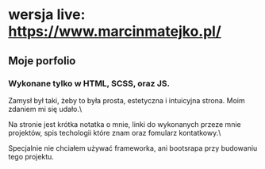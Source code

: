 # wersja live: https://www.marcinmatejko.pl/

## Moje porfolio 

### Wykonane tylko w HTML, SCSS, oraz JS.

Zamysł był taki, żeby to była prosta, estetyczna i intuicyjna strona. Moim zdaniem mi się udało.\ 

Na stronie jest krótka notatka o mnie, linki do wykonanych przeze mnie projektów, spis techologii które znam oraz fomularz kontatkowy.\

Specjalnie nie chciałem używać frameworka, ani bootsrapa przy budowaniu tego projektu.

